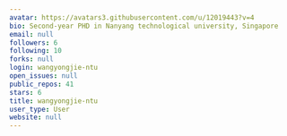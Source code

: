 ```yaml
---
avatar: https://avatars3.githubusercontent.com/u/12019443?v=4
bio: Second-year PHD in Nanyang technological university, Singapore
email: null
followers: 6
following: 10
forks: null
login: wangyongjie-ntu
open_issues: null
public_repos: 41
stars: 6
title: wangyongjie-ntu
user_type: User
website: null
---
```

